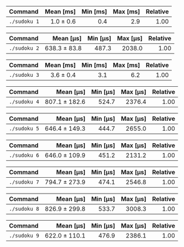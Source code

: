 | Command | Mean [ms] | Min [ms] | Max [ms] | Relative |
|:---|---:|---:|---:|---:|
| `./sudoku 1` | 1.0 ± 0.6 | 0.4 | 2.9 | 1.00 |

| Command | Mean [µs] | Min [µs] | Max [µs] | Relative |
|:---|---:|---:|---:|---:|
| `./sudoku 2` | 638.3 ± 83.8 | 487.3 | 2038.0 | 1.00 |

| Command | Mean [ms] | Min [ms] | Max [ms] | Relative |
|:---|---:|---:|---:|---:|
| `./sudoku 3` | 3.6 ± 0.4 | 3.1 | 6.2 | 1.00 |

| Command | Mean [µs] | Min [µs] | Max [µs] | Relative |
|:---|---:|---:|---:|---:|
| `./sudoku 4` | 807.1 ± 182.6 | 524.7 | 2376.4 | 1.00 |

| Command | Mean [µs] | Min [µs] | Max [µs] | Relative |
|:---|---:|---:|---:|---:|
| `./sudoku 5` | 646.4 ± 149.3 | 444.7 | 2655.0 | 1.00 |

| Command | Mean [µs] | Min [µs] | Max [µs] | Relative |
|:---|---:|---:|---:|---:|
| `./sudoku 6` | 646.0 ± 109.9 | 451.2 | 2131.2 | 1.00 |

| Command | Mean [µs] | Min [µs] | Max [µs] | Relative |
|:---|---:|---:|---:|---:|
| `./sudoku 7` | 794.7 ± 273.9 | 474.1 | 2546.8 | 1.00 |

| Command | Mean [µs] | Min [µs] | Max [µs] | Relative |
|:---|---:|---:|---:|---:|
| `./sudoku 8` | 826.9 ± 299.8 | 533.7 | 3008.3 | 1.00 |

| Command | Mean [µs] | Min [µs] | Max [µs] | Relative |
|:---|---:|---:|---:|---:|
| `./sudoku 9` | 622.0 ± 110.1 | 476.9 | 2386.1 | 1.00 |

